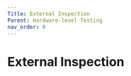 ```yaml
---
Title: External Inspection
Parent: Hardware-level Testing
nav_order: 0
---
```


# External Inspection
